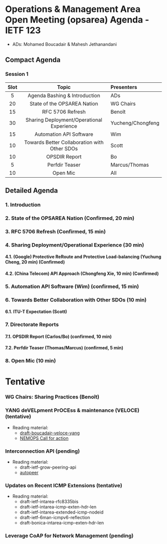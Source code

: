 # Operations & Management Area Open Meeting (opsarea) Agenda - IETF 123

* ADs: Mohamed Boucadair & Mahesh Jethanandani

## Compact Agenda

### Session 1

| Slot        | Topic                                                     | Presenters   |
|:-----------:|:---------------------------------------------------------:|:-------------|
| 5           | Agenda Bashing & Introduction                             | ADs          |
| 20          | State of the OPSAREA Nation                               | WG Chairs    |
| 15          | RFC 5706 Refresh                                          | Benoît       |
| 30          | Sharing Deployment/Operational Experience                 | Yucheng/Chongfeng|
| 15          | Automation API Software                                   | Wim          |
| 10          | Towards Better Collaboration with Other SDOs              | Scott        |
| 10          | OPSDIR Report                                             | Bo           |
| 5           | Perfdir Teaser                                            | Marcus/Thomas|
| 10          | Open Mic                                                  | All          |

## Detailed Agenda

### 1. Introduction

### 2. State of the OPSAREA Nation (Confirmed, 20 min)

### 3. RFC 5706 Refresh (Confirmed, 15 min)

### 4. Sharing Deployment/Operational Experience (30 min)

#### 4.1. (Google) Protective ReRoute and Protective Load-balancing (Yuchung Cheng, 20 min) (Confirmed)

#### 4.2. (China Telecom) API Approach (Chongfeng Xie, 10 min) (Confirmed)

### 5. Automation API Software (Wim) (confirmed, 15 min)

### 6. Towards Better Collaboration with Other SDOs (10 min)
  
#### 6.1. ITU-T Expectation (Scott)

### 7. Directorate Reports

#### 7.1. OPSDIR Report (Carlos/Bo) (confirmed, 10 min)

#### 7.2. Perfdir Teaser (Thomas/Marcus) (confirmed, 5 min)

### 8. Open Mic (10 min)

# Tentative

### WG Chairs: Sharing Practices (Benoît)

### YANG deVELpment PrOCEss & maintenance (VELOCE) (tentative)

* Reading material:
   + [draft-boucadair-veloce-yang](https://datatracker.ietf.org/doc/draft-boucadair-veloce-yang/)
   + [NEMOPS Call for action](https://datatracker.ietf.org/meeting/122/materials/slides-122-opsawg-opsarea-nemops-workshop-readout-00)
     
### Interconnection API (pending)

* Reading material:
   + draft-ietf-grow-peering-api
   + [autopeer](https://github.com/bgp/autopeer)

### Updates on Recent ICMP Extensions  (tentative)

* Reading material:
   + draft-ietf-intarea-rfc8335bis
   + draft-ietf-intarea-icmp-exten-hdr-len
   + draft-ietf-intarea-extended-icmp-nodeid
   + draft-ietf-6man-icmpv6-reflection
   + draft-bonica-intarea-icmp-exten-hdr-len

### Leverage CoAP for Network Management (pending)
